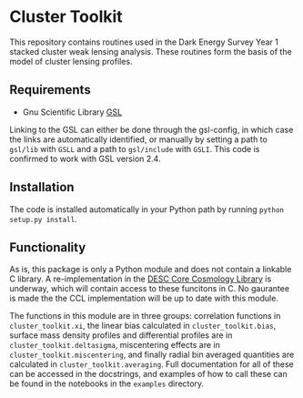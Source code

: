 # Cluster Toolkit
This repository contains routines used in the Dark Energy Survey Year 1 stacked cluster weak lensing analysis. These routines form the basis of the model of cluster lensing profiles.

## Requirements
* Gnu Scientific Library [GSL](https://www.gnu.org/software/gsl/)

Linking to the GSL can either be done through the gsl-config, in which case the links are automatically identified, or manually by setting a path to ```gsl/lib``` with ```GSLL``` and a path to ```gsl/include``` with ```GSLI```. This code is confirmed to work with GSL version 2.4.

## Installation
The code is installed automatically in your Python path by running ```python setup.py install```.

## Functionality
As is, this package is only a Python module and does not contain a linkable C library. A re-implementation in the [DESC Core Cosmology Library](https://github.com/LSSTDESC/CCL) is underway, which will contain access to these funcitons in C. No gaurantee is made the the CCL implementation will be up to date with this module.

The functions in this module are in three groups: correlation functions in ```cluster_toolkit.xi```, the linear bias calculated in ```cluster_toolkit.bias```, surface mass density profiles and differential profiles are in ```cluster_toolkit.deltasigma```, miscentering effects are in ```cluster_toolkit.miscentering```, and finally radial bin averaged quantities are calculated in ```cluster_toolkit.averaging```. Full documentation for all of these can be accessed in the docstrings, and examples of how to call these can be found in the notebooks in the ```examples``` directory.